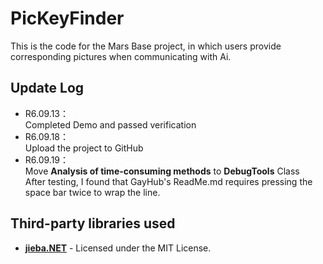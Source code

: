 # PicKeyFinder
This is the code for the Mars Base project, in which users provide corresponding pictures when communicating with Ai.

## Update Log
- R6.09.13：  
Completed Demo and passed verification  
- R6.09.18：  
Upload the project to GitHub  
- R6.09.19：  
Move **Analysis of time-consuming methods** to **DebugTools** Class  
After testing, I found that GayHub's ReadMe.md requires pressing the space bar twice to wrap the line.

## Third-party libraries used
- **[jieba.NET](https://github.com/anderscui/jieba.NET)** - Licensed under the MIT License.